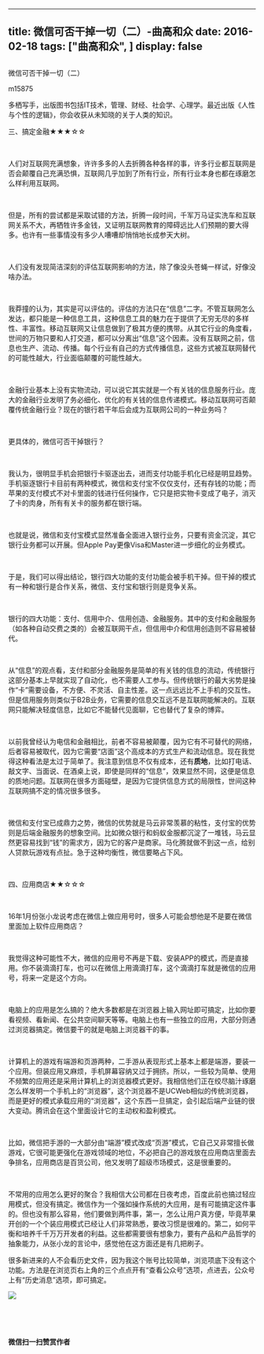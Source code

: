 
---
title:   微信可否干掉一切（二）-曲高和众
date: 2016-02-18
tags: ["曲高和众", ]
display: false
---


## 



微信可否干掉一切（二）




m15875




多栖写手，出版图书包括IT技术，管理、财经、社会学、心理学。最近出版《人性与个性的逻辑》，你会收获从未知晓的关于人类的知识。


三、搞定金融★★★☆☆

&nbsp;

人们对互联网充满想象，许许多多的人去折腾各种各样的事，许多行业都互联网是否会颠覆自己充满恐惧，互联网几乎加到了所有行业，所有行业本身也都在琢磨怎么样利用互联网。

&nbsp;

但是，所有的尝试都是采取试错的方法，折腾一段时间，千军万马证实洗车和互联网关系不大，再牺牲许多金钱，又证明互联网教育的障碍远比人们预期的要大得多。也许有一些事情没有多少人嘈嘈却悄悄地长成参天大树。

&nbsp;

人们没有发现简洁深刻的评估互联网影响的方法，除了像没头苍蝇一样试，好像没啥办法。

&nbsp;

我莽撞的认为，其实是可以评估的。评估的方法只在“信息”二字。不管互联网怎么发达，都只能是一种信息工具，这种信息工具的魅力在于提供了无穷无尽的多样性、丰富性。移动互联网又让信息做到了极其方便的携带。从其它行业的角度看，世间的万物只要和人打交道，都可以分离出“信息”这个因素。没有互联网之前，信息也生产、流动、传播。每个行业有自己的方式传播信息，这些方式被互联网替代的可能性越大，行业面临颠覆的可能性越大。

&nbsp;

金融行业基本上没有实物流动，可以说它其实就是一个有关钱的信息服务行业。庞大的金融行业发明了务必细化、优化的有关钱的信息传递模式。移动互联网可否颠覆传统金融行业？现在的银行若干年后会成为互联网公司的一种业务吗？

&nbsp;

更具体的，微信可否干掉银行？

&nbsp;

我认为，很明显手机会把银行卡驱逐出去，进而支付功能手机化已经是明显趋势。手机驱逐银行卡目前有两种模式，微信和支付宝不仅仅支付，还有存钱的功能；而苹果的支付模式不对卡里面的钱进行任何操作，它只是把实物卡变成了电子，消灭了卡的肉身，所有有关卡的服务都在银行端。

&nbsp;

也就是说，微信和支付宝模式显然准备全面进入银行业务，只要有资金沉淀，其它银行业务都可以开展。但Apple Pay更像Visa和Master进一步细化的业务模式。

&nbsp;

于是，我们可以得出结论，银行四大功能的支付功能会被手机干掉。但干掉的模式有一种和银行是合作关系，微信、支付宝和银行则是竞争关系。

&nbsp;

银行的四大功能：支付、信用中介、信用创造、金融服务。其中的支付和金融服务（如各种自动交费之类的）会被互联网干点，但信用中介和信用创造则不容易被替代。

&nbsp;

从“信息”的观点看，支付和部分金融服务是简单的有关钱的信息的流动，传统银行这部分基本上早就实现了自动化，也不需要人工参与。但传统银行的最大劣势是操作“卡”需要设备，不方便、不灵活、自主性差。这一点远远比不上手机的交互性。但是信用服务则类似于B2B业务，它需要的信息交互远不是互联网能解决的。互联网只能解决轻度信息，比如它不能替代见面聊，它也替代了复杂的博弈。

&nbsp;

以前我曾经认为电信和金融相比，前者不容易被颠覆，因为它有不可替代的网络，后者容易被取代，因为它需要“店面”这个高成本的方式生产和流动信息。现在我觉得这种看法是太过于简单了。我注意到信息不仅有成本，还有**质地**，比如打电话、敲文字、当面说、在酒桌上说，即使是同样的“信息”，效果显然不同，这便是信息的质地问题。互联网在很多方面碰壁，是因为它提供信息方式的局限性，世间这种互联网搞不定的情况很多很多。

&nbsp;

微信和支付宝已成鼎力之势，微信的优势就是马云非常羡慕的粘性，支付宝的优势则是后端金融服务的想象空间。比如微众银行和蚂蚁金服都沉淀了一堆钱，马云显然更容易找到“钱”的需求方，因为它的客户是商家。马化腾就做不到这一点，给别人贷款玩游戏有点扯。急于这种均衡性，微信要略占下风。

&nbsp;

四、应用商店★★☆☆☆

&nbsp;

16年1月份张小龙说考虑在微信上做应用号时，很多人可能会想他是不是要在微信里面加上软件应用商店？

&nbsp;

我觉得这种可能性不大，微信的应用号不再是下载、安装APP的模式，而是直接用。你不装滴滴打车，也可以在微信上用滴滴打车，这个滴滴打车就是微信的应用号，将来一定是这个方向。

&nbsp;

电脑上的应用是怎么搞的？绝大多数都是在浏览器上输入网址即可搞定，比如你要看视频、看新闻、在公共空间聊天等等。电脑上也有一些独立的应用，大部分则通过浏览器搞定。微信要干的就是电脑上浏览器干的事。

&nbsp;

计算机上的游戏有端游和页游两种，二手游从表现形式上基本上都是端游，要装一个应用。但装应用又麻烦，手机屏幕容纳又过于拥挤。所以，一些较为简单、使用不频繁的应用还是采用计算机上的浏览器模式更好。我相信他们正在绞尽脑汁琢磨怎么样发明一个手机上的“浏览器”，这个浏览器不是UCWeb相似的传统浏览器，而是更好的模式承载应用的“浏览器”，这个东西一旦搞定，会引起后端产业链的很大变动。腾讯会在这个里面设计它的主动权和盈利模式。

&nbsp;

比如，微信把手游的一大部分由“端游”模式改成“页游”模式，它自己又非常擅长做游戏，它很可能更强化在游戏领域的地位，不必把自己的游戏放在应用商店里面去争排名，应用商店是百货公司，他又发明了超级市场模式，这是很重要的。

&nbsp;

不常用的应用怎么更好的聚合？我相信大公司都在日夜考虑，百度此前也搞过轻应用模式，但没有搞定。微信作为一个强如操作系统的大应用，是有可能搞定这件事的。但也没有那么容易，他们要做到两件事，第一，怎么让用户真方便，毕竟苹果开创的一个个装应用模式已经让人们非常熟悉，要改习惯是很难的。第二，如何平衡和培养千千万万开发者的利益。这些都需要很有想象力，要有产品和产品哲学的抽象能力，从张小龙的言论中，感觉他在这方面还是有几把刷子。

很多新进来的人不会看历史文件，因为我这个账号比较简单，浏览项底下没有这个功能。方法是在浏览页右上角的三个点点开有“查看公众号”选项，点进去，公众号上有“历史消息”选项，即可搞定。



<img data-s="300,640" data-type="jpeg" src="http://mmbiz.qpic.cn/mmbiz/fxGMiaL5Zj1j8078jfvDtJo7fUS24zfgmfc7nuCJAM6Cic1x9xDX4w4YX0uDaiarWT6uKXbBHsHVrkrzg1qo4ic27Q/0?wx_fmt=jpeg" data-ratio="1" data-w="430"/>

&nbsp;

&nbsp;




**微信扫一扫赞赏作者**













